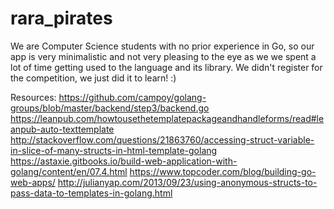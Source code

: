 # rara_pirates
We are Computer Science students with no prior experience in Go, so our app is very minimalistic and not very pleasing to the eye as we we spent a lot of time getting used to the language and its library. We didn't register for the competition, we just did it to learn! :) 

Resources:
https://github.com/campoy/golang-groups/blob/master/backend/step3/backend.go
https://leanpub.com/howtousethetemplatepackageandhandleforms/read#leanpub-auto-texttemplate
http://stackoverflow.com/questions/21863760/accessing-struct-variable-in-slice-of-many-structs-in-html-template-golang
https://astaxie.gitbooks.io/build-web-application-with-golang/content/en/07.4.html
https://www.topcoder.com/blog/building-go-web-apps/
http://julianyap.com/2013/09/23/using-anonymous-structs-to-pass-data-to-templates-in-golang.html
